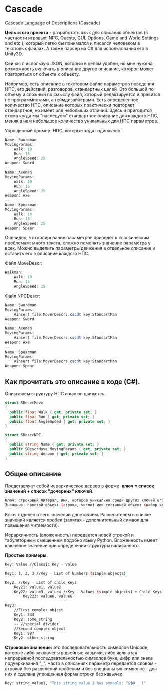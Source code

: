 # Cascade
Cascade Language of Descriptions (Cascade)

  **Цель этого проекта** - разработать язык для описания объектов (в частности игровых: NPC, Quests, GUI, Options, Game and World Settings and etc.), который легко бы понимался и писался человеком в текстовых файлах. А также парсер на C# для использования его в Unity3D.

  Сейчас я использую JSON, который в целом удобен, но мне нужена возможность включать в описание другое описание, которое может повторяться от объекта к объекту.

  Например, есть описание в текстовом файле параметров поведения НПС, его действий, разговоров, стандартных целей. Это большой по объему и сложный по смыслу файл, который редактируется и правится не программистами, а геймдизайнерами. Есть определенное количество НПС, описание которых практически повторяет стандартное, но имеет ряд небольших отличий. Здесь и пригодится схема когда мы "наследуем" стандартное описание для каждого НПС, меняя в нем небольшое количество уникальных для НПС параметров.

Упрощенный пример: НПС, которые ходят одинаково.
```c#
Name: Swordman
MovingParams:
	Walk: 10
	Run: 15
	AngleSpeed: 25
Weapon: Sword
--
Name: Axeman
MovingParams:
	Walk: 10
	Run: 15
	AngleSpeed: 25  
Weapon: Axe
--
Name: Spearman
MovingParams:
	Walk: 10
	Run: 15
	AngleSpeed: 25  
Weapon: Spear
```

Очевидно, что копирование параметров приведет к классическим проблемам: много текста, сложно поменять значение параметра у всех.
Можно выделить параметры движения в отдельное описание и вставить его в описание каждого НПС.

Файл MoveDescr:
```c#
Walkman:
	Walk: 10
	Run: 15
	AngleSpeed: 25
```

Файл NPCDescr:
```c#
Name: Swordman
MovingParams:
	#insert file:MoverDescrs.cscdt key:StandartMan
Weapon: Sword
--
Name: Axeman
MovingParams:
	#insert file:MoverDescrs.cscdt key:StandartMan
Weapon: Axe
--
Name: Spearman
MovingParams:
	#insert file:MoverDescrs.cscdt key:StandartMan
Weapon: Spear
```

## Как прочитать это описание в коде (С#).

Описываем структуру НПС и как он движется:
```c#
struct SDescrMove
{
  public float Walk { get; private set; }
  public float Run { get; private set; }
  public float AngleSpeed { get; private set; }
}

struct SDescrNPC
{
  public string Name { get; private set; }
  public SDescrMove MovingParams { get; private set; }
  public string Weapon { get; private set; }
}
```

## Общее описание
Представляет собой иерархическое дерево в форме: **ключ = список значений + список "дочерних" ключей**.
```sh
Ключ: строковый литерал, имя, которое уникально среди других ключей его родителя.
Значение: простой объект (строка, число) или составной объект (набор ключей- значений).
```
Ключ отделен от его значений двоеточием. Разделителем в списке значений является пробел (запятая - дополнительный символ для повышения читаемости).

Иерархичность (вложенность) передается новой строкой и табуляторным смещением подобно языку Python. Вложенность имеет ключевое значение при определении структуры написанного.


**Простые примеры:**
```sh
Key: Value //Classic Key - Value

Key1: 1, 2, 3 //Key - List of Numbers (simple objects)

Key2: //Key - List of child keys
    Key21: value1, value2
    Key22: value3, value4 //Key - Values (simple objects) + Child Keys
        Key223: value6, value6

Key3:
    //First complex object
    Key1: 234
    Key2: some_string
    -- //special divider
    //Second complex object
    Key1: 987
    Key2: other_string
```
**Строковое значение:**
это последовательность символов Unicode, которые либо заключены в двойные кавычки, либо являются непрерывной последовательностью символов букв, цифр или знака подчеркивания "_".  Часто в описаниях параметр передается словом - строкой без разделений пробелом и без специальных символов - для них и сделана упрощенная форма строки без кавычек.
```sh
Key: string_value1, "This string value 2 has symbols: ^&$@ _ !"
```

